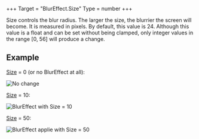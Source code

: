 +++
Target = "BlurEffect.Size"
Type = number
+++

Size controls the blur radius. The larger the size, the blurrier the screen will become. It is measured in pixels. By default, this value is 24. Although this value is a float and can be set without being clamped, only integer values in the range [0, 56] will produce a change.## Example[Size](https://developer.roblox.com/api-reference/property/BlurEffect/Size) = 0 (or no BlurEffect at all):![No change](https://developer.roblox.com/assets/5b2db585fda2af4e7866ab7d/Brightness0.png)[Size](https://developer.roblox.com/api-reference/property/BlurEffect/Size) = 10:![BlurEffect with Size = 10](https://developer.roblox.com/assets/5b2db58568a9cd0a78be426b/Blur10.png)[Size](https://developer.roblox.com/api-reference/property/BlurEffect/Size) = 50:![BlurEffect applie with Size = 50](https://developer.roblox.com/assets/5b2db5855928634658e3ce06/Blur50.png)